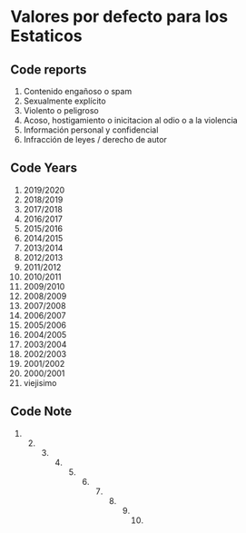 # Valores por defecto para los Estaticos

## Code reports

1. Contenido engañoso o spam
2. Sexualmente explícito
3. Violento o peligroso
4. Acoso, hostigamiento o inicitacion al odio o a la violencia
5. Información personal y confidencial
6. Infracción de leyes / derecho de autor

## Code Years

1.  2019/2020
2.  2018/2019
3.  2017/2018
4.  2016/2017
5.  2015/2016
6.  2014/2015
7.  2013/2014
8.  2012/2013
9.  2011/2012
10. 2010/2011
11. 2009/2010
12. 2008/2009
13. 2007/2008
14. 2006/2007
15. 2005/2006
16. 2004/2005
17. 2003/2004
18. 2002/2003
19. 2001/2002
20. 2000/2001
21. viejisimo

## Code Note

1.  2.  3.  4.  5.  6.  7.  8.  9. 10.
